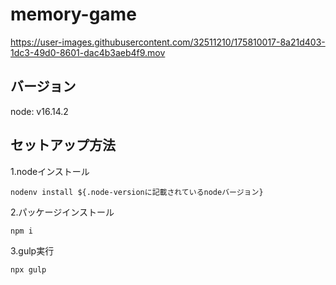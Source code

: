 # memory-game


https://user-images.githubusercontent.com/32511210/175810017-8a21d403-1dc3-49d0-8601-dac4b3aeb4f9.mov



## バージョン
node: v16.14.2
## セットアップ方法

1.nodeインストール
```
nodenv install ${.node-versionに記載されているnodeバージョン}
```
2.パッケージインストール
```
npm i
```
3.gulp実行
```
npx gulp
```
